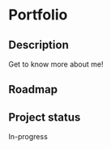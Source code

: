 # Portfolio

## Description

Get to know more about me!

## Roadmap

## Project status

In-progress

